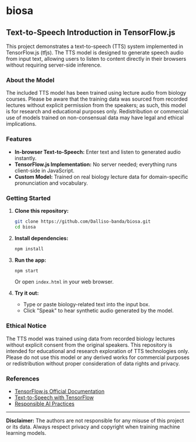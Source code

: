 # biosa

## Text-to-Speech Introduction in TensorFlow.js

This project demonstrates a text-to-speech (TTS) system implemented in TensorFlow.js (tfjs). The TTS model is designed to generate speech audio from input text, allowing users to listen to content directly in their browsers without requiring server-side inference.

### About the Model

The included TTS model has been trained using lecture audio from biology courses. Please be aware that the training data was sourced from recorded lectures without explicit permission from the speakers; as such, this model is for research and educational purposes only. Redistribution or commercial use of models trained on non-consensual data may have legal and ethical implications.

### Features

- **In-browser Text-to-Speech:** Enter text and listen to generated audio instantly.
- **TensorFlow.js Implementation:** No server needed; everything runs client-side in JavaScript.
- **Custom Model:** Trained on real biology lecture data for domain-specific pronunciation and vocabulary.

### Getting Started

1. **Clone this repository:**
   ```bash
   git clone https://github.com/Dalliso-banda/biosa.git
   cd biosa
   ```

2. **Install dependencies:**
   ```bash
   npm install
   ```

3. **Run the app:**
   ```bash
   npm start
   ```
   Or open `index.html` in your web browser.

4. **Try it out:**
   - Type or paste biology-related text into the input box.
   - Click "Speak" to hear synthetic audio generated by the model.

### Ethical Notice

The TTS model was trained using data from recorded biology lectures without explicit consent from the original speakers. This repository is intended for educational and research exploration of TTS technologies only. Please do not use this model or any derived works for commercial purposes or redistribution without proper consideration of data rights and privacy.

### References

- [TensorFlow.js Official Documentation](https://www.tensorflow.org/js)
- [Text-to-Speech with TensorFlow](https://www.tensorflow.org/tutorials/audio/speech_synthesis)
- [Responsible AI Practices](https://ai.google/responsibilities/responsible-ai-practices/)

---

**Disclaimer:** The authors are not responsible for any misuse of this project or its data. Always respect privacy and copyright when training machine learning models.
